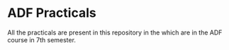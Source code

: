 # ADF Practicals

All the practicals are present in this repository in the which are in the ADF course in 7th semester.